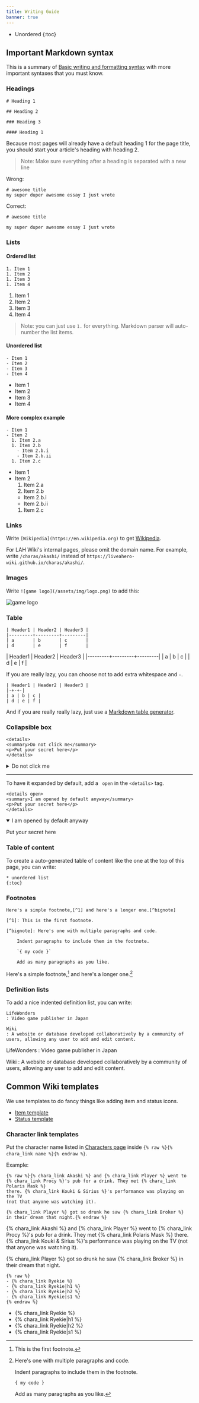 ```yaml
---
title: Writing Guide
banner: true
---
```


* Unordered
{:toc}

## Important Markdown syntax

This is a summary of [Basic writing and formatting syntax](https://docs.github.com/en/free-pro-team@latest/github/writing-on-github/basic-writing-and-formatting-syntax)
with more important syntaxes that you must know.

### Headings

```
# Heading 1

## Heading 2

### Heading 3

#### Heading 1
```

Because most pages will already have a default heading 1 for the page title, you should start your article's heading with
heading 2.

> Note: Make sure everything after a heading is separated with a new line

Wrong:

```
# awesome title
my super duper awesome essay I just wrote
```

Correct:

```
# awesome title

my super duper awesome essay I just wrote
```

### Lists

#### Ordered list

```
1. Item 1
1. Item 2
1. Item 3
1. Item 4
```

1. Item 1
1. Item 2
1. Item 3
1. Item 4

> Note: you can just use `1.` for everything. Markdown parser will auto-number the list items.

#### Unordered list

```
- Item 1
- Item 2
- Item 3
- Item 4
```

- Item 1
- Item 2
- Item 3
- Item 4

#### More complex example

```
- Item 1
- Item 2
  1. Item 2.a
  1. Item 2.b
    - Item 2.b.i
    - Item 2.b.ii
  1. Item 2.c
```

- Item 1
- Item 2
  1. Item 2.a
  1. Item 2.b
    - Item 2.b.i
    - Item 2.b.ii
  1. Item 2.c

### Links

Write `[Wikipedia](https://en.wikipedia.org)` to get [Wikipedia](https://en.wikipedia.org).

For LAH Wiki's internal pages, please omit the domain name. For example, write `/charas/akashi/` instead of `https://liveahero-wiki.github.io/charas/akashi/`.

### Images

Write `![game logo](/assets/img/logo.png)` to add this:

![game logo](/assets/img/logo.png)

### Table

```
| Header1 | Header2 | Header3 |
|---------+---------+---------|
| a       | b       | c       |
| d       | e       | f       |
```

| Header1 | Header2 | Header3 |
|---------+---------+---------|
| a       | b       | c       |
| d       | e       | f       |

If you are really lazy, you can choose not to add extra whitespace and `-`.

```
| Header1 | Header2 | Header3 |
|-+-+-|
| a | b | c |
| d | e | f |
```

And if you are really really lazy, just use a [Markdown table generator](https://www.tablesgenerator.com/markdown_tables).

### Collapsible box

```
<details>
<summary>Do not click me</summary>
<p>Put your secret here</p>
</details>
```

<details>
<summary>Do not click me</summary>
<p>Put your secret here</p>
</details>

---

To have it expanded by default, add a ` open` in the <code>&lt;details&gt;</code> tag.

```
<details open>
<summary>I am opened by default anyway</summary>
<p>Put your secret here</p>
</details>
```

<details open>
<summary>I am opened by default anyway</summary>
<p>Put your secret here</p>
</details>

### Table of content

To create a auto-generated table of content like the one at the top of this page, you can write:

```
* unordered list
{:toc}
```

### Footnotes

```
Here's a simple footnote,[^1] and here's a longer one.[^bignote]

[^1]: This is the first footnote.

[^bignote]: Here's one with multiple paragraphs and code.

    Indent paragraphs to include them in the footnote.

    `{ my code }`

    Add as many paragraphs as you like.
```

Here's a simple footnote,[^1] and here's a longer one.[^bignote]

[^1]: This is the first footnote.

[^bignote]: Here's one with multiple paragraphs and code.

    Indent paragraphs to include them in the footnote.

    `{ my code }`

    Add as many paragraphs as you like.

### Definition lists

To add a nice indented definition list, you can write:

```
LifeWonders
: Video game publisher in Japan

Wiki
: A website or database developed collaboratively by a community of users, allowing any user to add and edit content.
```

LifeWonders
: Video game publisher in Japan

Wiki
: A website or database developed collaboratively by a community of users, allowing any user to add and edit content.

## Common Wiki templates

We use templates to do fancy things like adding item and status icons.

- [Item template](/items/)
- [Status template](/statuses)

### Character link templates

Put the character name listed in [Characters page](/charas/) inside `{% raw %}{% chara_link name %}{% endraw %}`.

Example:

```
{% raw %}{% chara_link Akashi %} and {% chara_link Player %} went to
{% chara_link Procy %}'s pub for a drink. They met {% chara_link Polaris Mask %}
there. {% chara_link Kouki & Sirius %}'s performance was playing on the TV
(not that anyone was watching it).

{% chara_link Player %} got so drunk he saw {% chara_link Broker %}
in their dream that night.{% endraw %}
```

{% chara_link Akashi %} and {% chara_link Player %} went to
{% chara_link Procy %}'s pub for a drink. They met {% chara_link Polaris Mask %}
there. {% chara_link Kouki & Sirius %}'s performance was playing on the TV
(not that anyone was watching it).

{% chara_link Player %} got so drunk he saw {% chara_link Broker %}
in their dream that night.

```
{% raw %}
- {% chara_link Ryekie %}
- {% chara_link Ryekie|h1 %}
- {% chara_link Ryekie|h2 %}
- {% chara_link Ryekie|s1 %}
{% endraw %}
```

- {% chara_link Ryekie %}
- {% chara_link Ryekie|h1 %}
- {% chara_link Ryekie|h2 %}
- {% chara_link Ryekie|s1 %}
